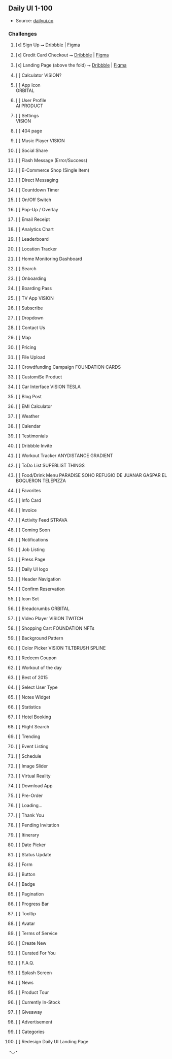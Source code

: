 ## Daily UI 1-100

- Source: [dailyui.co](http://www.dailyui.co/)

### Challenges


1. [x] Sign Up  ⭢  [Dribbble](https://dribbble.com/shots/23807558-Modifica-Signup-001) | [Figma](https://www.figma.com/community/file/1349126909959911873/dailyui-001-signup)
2. [x] Credit Card Checkout ⭢  [Dribbble](https://dribbble.com/shots/23810524-Ledger-Checkout-002) | [Figma](https://www.figma.com/community/file/1349309629789486214/credit-card-checkout-002-dailyui)
3. [x] Landing Page (above the fold)  ⭢  [Dribbble](https://dribbble.com/shots/23835075-Muso-Landing-Page-003) | [Figma](https://www.figma.com/community/file/1350607963652281530/muso-landing-page-003) 
4. [ ] Calculator 
       VISION?
5. [ ] App Icon  
       ORBITAL
6. [ ] User Profile  
       AI PRODUCT
7. [ ] Settings  
       VISION
8. [ ] 404 page
        
9. [ ] Music Player 
       VISION
10. [ ] Social Share 
11. [ ] Flash Message (Error/Success) 
12. [ ] E-Commerce Shop (Single Item)
13. [ ] Direct Messaging
14. [ ] Countdown Timer
15. [ ] On/Off Switch
16. [ ] Pop-Up / Overlay
17. [ ] Email Receipt
18. [ ] Analytics Chart
19. [ ] Leaderboard
20. [ ] Location Tracker
21. [ ] Home Monitoring Dashboard
22. [ ] Search
23. [ ] Onboarding
24. [ ] Boarding Pass
25. [ ] TV App
        VISION
26. [ ] Subscribe
27. [ ] Dropdown
28. [ ] Contact Us
29. [ ] Map
30. [ ] Pricing
31. [ ] File Upload
32. [ ] Crowdfunding Campaign
        FOUNDATION CARDS
33. [ ] CustomiSe Product
34. [ ] Car Interface
        VISION
        TESLA
35. [ ] Blog Post
36. [ ] EMI Calculator
37. [ ] Weather
38. [ ] Calendar
39. [ ] Testimonials
40. [ ] Dribbble Invite
41. [ ] Workout Tracker
        ANYDISTANCE GRADIENT
42. [ ] ToDo List
        SUPERLIST
        THINGS
43. [ ] Food/Drink Menu
        PARADISE SOHO
        REFUGIO DE JUANAR
        GASPAR
        EL BOQUERON
        TELEPIZZA
44. [ ] Favorites
45. [ ] Info Card
46. [ ] Invoice
47. [ ] Activity Feed
        STRAVA
48. [ ] Coming Soon
49. [ ] Notifications
50. [ ] Job Listing
51. [ ] Press Page
52. [ ] Daily UI logo
53. [ ] Header Navigation
54. [ ] Confirm Reservation
55. [ ] Icon Set
56. [ ] Breadcrumbs
        ORBITAL
57. [ ] Video Player
        VISION TWITCH
58. [ ] Shopping Cart
        FOUNDATION NFTs
59. [ ] Background Pattern
60. [ ] Color Picker
        VISION
        TILTBRUSH
        SPLINE
61. [ ] Redeem Coupon
62. [ ] Workout of the day
63. [ ] Best of 2015
64. [ ] Select User Type
65. [ ] Notes Widget
66. [ ] Statistics
67. [ ] Hotel Booking
68. [ ] Flight Search
69. [ ] Trending
70. [ ] Event Listing
71. [ ] Schedule
72. [ ] Image Slider
73. [ ] Virtual Reality
74. [ ] Download App
75. [ ] Pre-Order
76. [ ] Loading...
77. [ ] Thank You
78. [ ] Pending Invitation
79. [ ] Itinerary
80. [ ] Date Picker
81. [ ] Status Update
82. [ ] Form
83. [ ] Button
84. [ ] Badge
85. [ ] Pagination
86. [ ] Progress Bar
87. [ ] Tooltip
88. [ ] Avatar
89. [ ] Terms of Service
90. [ ] Create New
91. [ ] Curated For You
92. [ ] F.A.Q.
93. [ ] Splash Screen
94. [ ] News
95. [ ] Product Tour
96. [ ] Currently In-Stock
97. [ ] Giveaway
98. [ ] Advertisement
99. [ ] Categories
100. [ ] Redesign Daily UI Landing Page

◔◡◔
